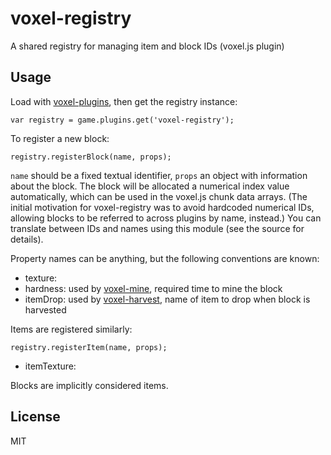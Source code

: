# voxel-registry

A shared registry for managing item and block IDs (voxel.js plugin)

## Usage

Load with [voxel-plugins](https://github.com/deathcap/voxel-plugins), then get the registry instance:

    var registry = game.plugins.get('voxel-registry');

To register a new block:

    registry.registerBlock(name, props);

`name` should be a fixed textual identifier, `props` an object with information about the block.
The block will be allocated a numerical index value automatically, which can be used in the 
voxel.js chunk data arrays. (The initial motivation for voxel-registry was to avoid hardcoded
numerical IDs, allowing blocks to be referred to across plugins by name, instead.) You can 
translate between IDs and names using this module (see the source for details).

Property names can be anything, but the following conventions are known:

* texture:
* hardness: used by [voxel-mine](https://github.com/deathcap/voxel-mine), required time to mine the block
* itemDrop: used by [voxel-harvest](https://github.com/deathcap/voxel-harvest), name of item to drop when block is harvested


Items are registered similarly:

    registry.registerItem(name, props);

* itemTexture:

Blocks are implicitly considered items.


## License

MIT
